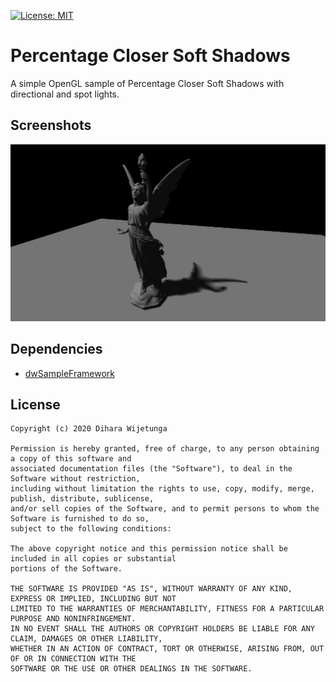 [![License: MIT](https://img.shields.io/packagist/l/doctrine/orm.svg)](https://opensource.org/licenses/MIT)

# Percentage Closer Soft Shadows
A simple OpenGL sample of Percentage Closer Soft Shadows with directional and spot lights.

## Screenshots

![PercentageCloserSoftShadows](data/screenshot.jpg)

## Dependencies
* [dwSampleFramework](https://github.com/diharaw/dwSampleFramework) 

## License
```
Copyright (c) 2020 Dihara Wijetunga

Permission is hereby granted, free of charge, to any person obtaining a copy of this software and 
associated documentation files (the "Software"), to deal in the Software without restriction, 
including without limitation the rights to use, copy, modify, merge, publish, distribute, sublicense,
and/or sell copies of the Software, and to permit persons to whom the Software is furnished to do so, 
subject to the following conditions:

The above copyright notice and this permission notice shall be included in all copies or substantial
portions of the Software.

THE SOFTWARE IS PROVIDED "AS IS", WITHOUT WARRANTY OF ANY KIND, EXPRESS OR IMPLIED, INCLUDING BUT NOT 
LIMITED TO THE WARRANTIES OF MERCHANTABILITY, FITNESS FOR A PARTICULAR PURPOSE AND NONINFRINGEMENT. 
IN NO EVENT SHALL THE AUTHORS OR COPYRIGHT HOLDERS BE LIABLE FOR ANY CLAIM, DAMAGES OR OTHER LIABILITY,
WHETHER IN AN ACTION OF CONTRACT, TORT OR OTHERWISE, ARISING FROM, OUT OF OR IN CONNECTION WITH THE 
SOFTWARE OR THE USE OR OTHER DEALINGS IN THE SOFTWARE.
```
